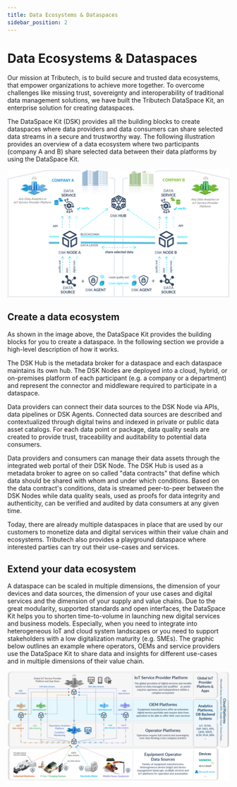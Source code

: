 ```yaml
---
title: Data Ecosystems & Dataspaces
sidebar_position: 2
---
```


# Data Ecosystems & Dataspaces

Our mission at Tributech, is to build secure and trusted data ecosystems, that empower organizations to achieve more together. To overcome challenges like missing trust, sovereignty and interoperability of traditional data management solutions, we have built the Tributech DataSpace Kit, an enterprise solution for creating dataspaces.

The DataSpace Kit (DSK) provides all the building blocks to create dataspaces where data providers and data consumers can share selected data streams in a secure and trustworthy way. The following illustration provides an overview of a data ecosystem where two participants (company A and B) share selected data between their data platforms by using the DataSpace Kit.

![Overview Data Ecosystem](../img/introduction/EcosystemsDataspaces1.png)

## Create a data ecosystem

As shown in the image above, the DataSpace Kit provides the building blocks for you to create a dataspace. In the following section we provide a high-level description of how it works. 

The DSK Hub is the metadata broker for a dataspace and each dataspace maintains its own hub. The DSK Nodes are deployed into a cloud, hybrid, or on-premises platform of each participant (e.g. a company or a department) and represent the connector and middleware required to participate in a dataspace.

Data providers can connect their data sources to the DSK Node via APIs, data pipelines or DSK Agents. Connected data sources are described and contextualized through digital twins and indexed in private or public data asset catalogs. For each data point or package, data quality seals are created to provide trust, traceability and auditability to potential data consumers.

Data providers and consumers can manage their data assets through the integrated web portal of their DSK Node. The DSK Hub is used as a metadata broker to agree on so called "data contracts" that define which data should be shared with whom and under which conditions. Based on the data contract's conditions, data is streamed peer-to-peer between the DSK Nodes while data quality seals, used as proofs for data integrity and authenticity, can be verified and audited by data consumers at any given time.

Today, there are already multiple dataspaces in place that are used by our customers to monetize data and digital services within their value chain and ecosystems. Tributech also provides a playground dataspace where interested parties can try out their use-cases and services.

## Extend your data ecosystem

A dataspace can be scaled in multiple dimensions, the dimension of your devices and data sources, the dimension of your use cases and digital services and the dimension of your supply and value chains. Due to the great modularity, supported standards and open interfaces, the DataSpace Kit helps you to shorten time-to-volume in launching new digital services and business models. Especially, when you need to integrate into heterogeneous IoT and cloud system landscapes or you need to support stakeholders with a low digitalization maturity (e.g. SMEs). The graphic below outlines an example where operators, OEMs and service providers use the DataSpace Kit to share data and insights for different use-cases and in multiple dimensions of their value chain.

![Data Ecosystem](../img/introduction/EcosystemsDataspaces2.png)
